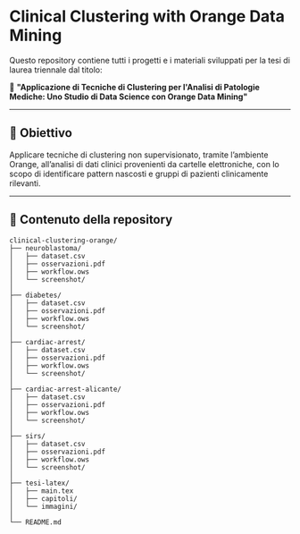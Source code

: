 # Clinical Clustering with Orange Data Mining

Questo repository contiene tutti i progetti e i materiali sviluppati per la tesi di laurea triennale dal titolo:

📘 **"Applicazione di Tecniche di Clustering per l'Analisi di Patologie Mediche: Uno Studio di Data Science con Orange Data Mining"**

---

## 🎯 Obiettivo

Applicare tecniche di clustering non supervisionato, tramite l’ambiente Orange, all’analisi di dati clinici provenienti da cartelle elettroniche, con lo scopo di identificare pattern nascosti e gruppi di pazienti clinicamente rilevanti.

---

## 📂 Contenuto della repository

```plaintext
clinical-clustering-orange/
├── neuroblastoma/
│   ├── dataset.csv
│   ├── osservazioni.pdf
│   ├── workflow.ows
│   └── screenshot/
│
├── diabetes/
│   ├── dataset.csv
│   ├── osservazioni.pdf
│   ├── workflow.ows
│   └── screenshot/
│
├── cardiac-arrest/
│   ├── dataset.csv
│   ├── osservazioni.pdf
│   ├── workflow.ows
│   └── screenshot/
│
├── cardiac-arrest-alicante/
│   ├── dataset.csv
│   ├── osservazioni.pdf
│   ├── workflow.ows
│   └── screenshot/
│
├── sirs/
│   ├── dataset.csv
│   ├── osservazioni.pdf
│   ├── workflow.ows
│   └── screenshot/
│
├── tesi-latex/
│   ├── main.tex
│   ├── capitoli/
│   └── immagini/
│
└── README.md
